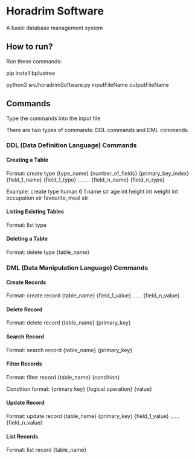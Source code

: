 # Horadrim Software
A basic database management system

## How to run?

Run these commands:

pip install bplustree

python3 src/horadrimSoftware.py inputFileName outputFileName

## Commands

Type the commands into the input file

There are two types of commands: DDL commands and DML commands.

### DDL (Data Definition Language) Commands

#### Creating a Table
 Format: create type {type_name} {number_of_fields} {primary_key_index} {field_1_name} {field_1_type} ........ {field_n_name} {field_n_type}
 
 Example: create type human 6 1 name str age int height int weight int occupation str favourite_meal str
#### Listing Existing Tables
 Format: list type
 
#### Deleting a Table
 Format: delete type {table_name}
 
 ### DML (Data Manipulation Language) Commands
 
 #### Create Records
 
 Format: create record {table_name} {field_1_value} ...... {field_n_value}
 
 #### Delete Record
 
 Format: delete record {table_name} {primary_key}
 
#### Search Record

Format: search record {table_name} {primary_key}
 
#### Filter Records

Format: filter record {table_name} {condition}

Condition format: {primary key} {logical operation} {value} 
 
#### Update Record

Format: update record {table_name} {primary_key} {field_1_value} ...... {field_n_value}

#### List Records

Format: list record {table_name}
